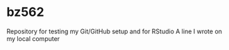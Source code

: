 # bz562
Repository for testing my Git/GitHub setup and for RStudio
A line I wrote on my local computer
